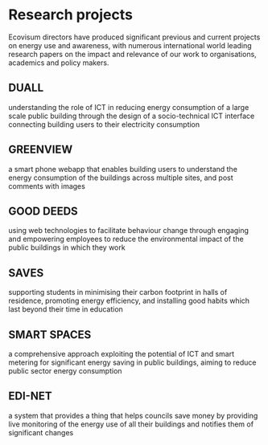 # Research projects

Ecovisum directors have produced significant previous and current projects on energy use and awareness, with numerous international world leading research papers on the impact and relevance of our work to organisations, academics and policy makers.

<div class="panels">
  <section>
  <h2>DUALL</h2>

  understanding the role of ICT in reducing energy consumption of a large scale public building through the design of a socio-technical ICT interface connecting building users to their electricity consumption

  </section>

  <section>
  <h2>GREENVIEW</h2>

  a smart phone webapp that enables building users to understand the energy consumption of the buildings across multiple sites, and post comments with images

  </section>

  <section>
  <h2>GOOD DEEDS</h2>

  using web technologies to facilitate behaviour change through engaging and empowering employees to reduce the environmental impact of the public buildings in which they work

  </section>

  <section>
  <h2>SAVES</h2>

  supporting students in minimising their carbon footprint in halls of residence, promoting energy efficiency, and installing good habits which last beyond their time in education

  </section>

  <section>
  <h2>SMART SPACES</h2>

  a comprehensive approach exploiting the potential of ICT and smart metering for significant energy saving in public buildings, aiming to reduce public sector energy consumption

  </section>

  <section>
  <h2>EDI-NET</h2>

  a system that provides a thing that helps councils save money by providing live monitoring of the energy use of all their buildings and notifies them of significant changes

  </section>
</div>
